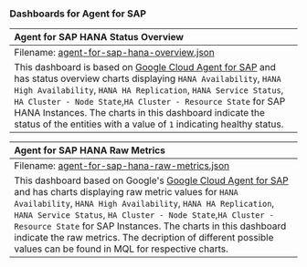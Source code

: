 ### Dashboards for Agent for SAP


|Agent for SAP HANA Status Overview|
|:------------------|
|Filename: [agent-for-sap-hana-overview.json](agent-for-sap-hana-status-overview.json)|
|This dashboard is based on [Google Cloud Agent for SAP](https://cloud.google.com/solutions/sap/docs/agent-for-sap/latest/all-guides) and has status overview charts displaying `HANA Availability`, `HANA High Availability`, `HANA HA Replication`, `HANA Service Status`, `HA Cluster - Node State`,`HA Cluster - Resource State` for SAP HANA Instances. The charts in this dashboard indicate the status of the entities with a value of `1` indicating healthy status.|


|Agent for SAP HANA Raw Metrics|
|:------------------|
|Filename: [agent-for-sap-hana-raw-metrics.json](agent-for-sap-hana-raw-metrics.json)|
|This dashboard based on Google's [Google Cloud Agent for SAP](https://cloud.google.com/solutions/sap/docs/agent-for-sap/latest/all-guides) and has charts displaying raw metric values for `HANA Availability`, `HANA High Availability`, `HANA HA Replication`, `HANA Service Status`, `HA Cluster - Node State`,`HA Cluster - Resource State` for SAP Instances. The charts in this dashboard indicate the raw metrics. The decription of different possible values can be found in MQL for respective charts.|
